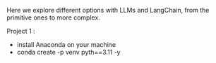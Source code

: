 Here we explore different options with LLMs and LangChain, from the primitive ones to more complex.

Project 1 :
- install Anaconda on your machine
- conda create -p  venv pyth==3.11 -y
